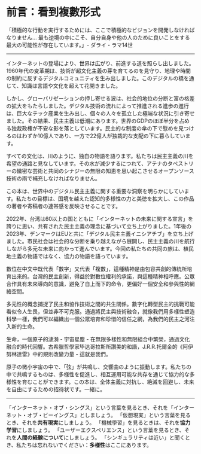 # 前言：看到複數形式

「積極的な行動を実行するためには、ここで積極的なビジョンを開発しなければなりません... 最も逆境の中にこそ、自分自身や他の人のために良いことをする最大の可能性が存在しています。」- ダライ・ラマ14世

---

インターネットの登場により、世界は広がり、前進する道を照らし出しました。1960年代の変革期は、技術が超文化主義の芽を育てるのを見守り、地理や時間の制約に反するデジタルコミュニティを生み出しました。このデジタルの橋を通じて、知識は言語や文化を超えて花開きました。

しかし、グローバリゼーションの押し寄せる波は、社会的地位の分断と富の格差の拡大をもたらしました。デジタル技術の流れによって推進される進歩の進行は、巨大なテック産業を生み出し、個々の人々を孤立した極端な状況に引き寄せました。その結果、民主主義は低潮にあります。世界のGDPのほぼ半分を占める独裁政権が不安な影を落としています。民主的な制度の傘の下で慰めを見つけるのはわずか10億人であり、一方で22億人が独裁的な支配の下に暮らしています。

すべての文化は、川のように、独自の物語を語ります。私たちは民主主義の川を希望の通路と見なしています。その水が減少するにつれて、アテナのタペストリーの緻密な芸術と共同のシナジーの無限の知恵を思い起こさせるオープンソース技術の雨で補充しなければなりません。

この本は、世界中のデジタル民主主義に関する重要な洞察を明らかにしています。私たちの目標は、国境を越えた認知的多様性の力と美徳を拡大し、この作品の著者や寄稿者の連帯感を反映させることです。

2022年、台湾は60以上の国とともに「インターネットの未来に関する宣言」を誇りに思い、共有された民主主義の理念に基づいて立ち上がりました。1年後の2023年、デンマークはEUと共に「デジタル民主主義イニシアチブ」を立ち上げました。市民社会は社会的な分断を乗り越えながら展開し、民主主義の川を航行しながら多元な未来に向かって進んでいます。今回の私たちの共同の旅は、植民地主義の物語ではなく、協力の物語を語っています。

數位在中文中既代表「數字」又代表「複數」，這種精神是由包容共創的傳統所培育出來的。台灣的民主創新，得益於對數位權利的承諾，與這種精神相呼應。公眾合作具有未來導向的意識，避免了自上而下的命令，更偏好一個安全和參與性的網絡空間。

多元性的概念捕捉了民主和協作技術之間的共生關係。數字化轉型民主的挑戰可能看似令人生畏，但並非不可克服。通過將民主與技術融合，就像我們用多樣性塑造科學一樣，我們可以編織出一個公眾培育和珍惜的信任之網，為我們的民主之河注入新的生命。

生命，一個原子的漣漪 - 宇宙星塵 - 在無限多樣性和無限組合中繁榮，通過文化融合的時代回響。古希臘哲學家毕达哥拉斯所讚美的和諧，J.R.R.托爾金的《阿伊努林達雷》中的規則改變力量 - 這就是我們。

原子の微小宇宙の中で、「弦」が共鳴し、交響曲のように振動します。私たちの中で共鳴するものは、多様性を促進し、相互運用可能な共存を通じて協力的な多様性を育むことができます。この本は、全体主義に対抗し、絶滅を回避し、未来を自由にするための招待状です。一緒に。

---

「インターネット・オブ・シングス」という言葉を見るとき、それを「インターネット・オブ・ビーイングス」としましょう。
「仮想現実」という言葉を見るとき、それを**共有現実**にしましょう。
「機械學習」を見るときは、それを**協力学習**にしましょう。
「ユーザーエクスペリエンス」という言葉を見るとき、それを**人間の経験について**にしましょう。
「シンギュラリティは近い」と聞くとき、私たちは忘れないでください：**多様性**はここにあります。


